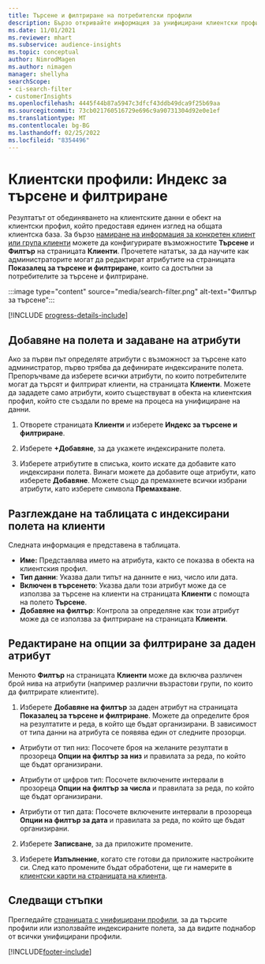 ```yaml
---
title: Търсене и филтриране на потребителски профили
description: Бързо откривайте информация за унифицирани клиентски профили и филтрирайте за конкретни атрибути.
ms.date: 11/01/2021
ms.reviewer: mhart
ms.subservice: audience-insights
ms.topic: conceptual
author: NimrodMagen
ms.author: nimagen
manager: shellyha
searchScope:
- ci-search-filter
- customerInsights
ms.openlocfilehash: 4445f44b87a5947c3dfcf43ddb49dca9f25b69aa
ms.sourcegitcommit: 73cb021760516729e696c9a90731304d92e0e1ef
ms.translationtype: MT
ms.contentlocale: bg-BG
ms.lasthandoff: 02/25/2022
ms.locfileid: "8354496"
---
```

# <a name="customer-profiles-search--filter-index"></a>Клиентски профили: Индекс за търсене и филтриране

Резултатът от обединяването на клиентските данни е обект на клиентски профил, който предоставя единен изглед на общата клиентска база. За бързо [намиране на информация за конкретен клиент или група клиенти](customer-profiles.md) можете да конфигурирате възможностите **Търсене** и **Филтър** на страницата **Клиенти**. Прочетете нататък, за да научите как администраторите могат да редактират атрибутите на страницата **Показалец за търсене и филтриране**, които са достъпни за потребителите за търсене и филтриране.

   :::image type="content" source="media/search-filter.png" alt-text="Филтър за търсене":::

[!INCLUDE [progress-details-include](../includes/progress-details-pane.md)]

## <a name="add-fields-and-specify-attributes"></a>Добавяне на полета и задаване на атрибути

Ако за първи път определяте атрибути с възможност за търсене като администратор, първо трябва да дефинирате индексираните полета. Препоръчваме да изберете всички атрибути, по които потребителите могат да търсят и филтрират клиенти, на страницата **Клиенти**. Можете да зададете само атрибути, които съществуват в обекта на клиентския профил, който сте създали по време на процеса на унифициране на данни.

1. Отворете страницата **Клиенти** и изберете **Индекс за търсене и филтриране**.

2. Изберете **+Добавяне**, за да укажете индексираните полета.

3. Изберете атрибутите в списъка, които искате да добавите като индексирани полета. Винаги можете да добавите още атрибути, като изберете **Добавяне**. Можете също да премахнете всички избрани атрибути, като изберете символа **Премахване**.

## <a name="explore-the-indexed-customer-fields-table"></a>Разглеждане на таблицата с индексирани полета на клиенти

Следната информация е представена в таблицата.

- **Име:** Представлява името на атрибута, както се показва в обекта на клиентския профил.
- **Тип данни**: Указва дали типът на данните е низ, число или дата.
- **Включен в търсенето**: Указва дали този атрибут може да се използва за търсене на клиенти на страницата **Клиенти** с помощта на полето **Търсене**.
- **Добавяне на филтър**: Контрола за определяне как този атрибут може да се използва за филтриране на страницата **Клиенти**.

## <a name="editing-filtering-options-for-a-given-attribute"></a>Редактиране на опции за филтриране за даден атрибут

Менюто **Филтър** на страницата **Клиенти** може да включва различен брой нива на атрибути (например различни възрастови групи, по които да филтрирате клиентите).

1. Изберете **Добавяне на филтър** за даден атрибут на страницата **Показалец за търсене и филтриране**. Можете да определите броя на резултатите и реда, в който ще бъдат организирани. В зависимост от типа данни на атрибута се появява един от следните прозорци.

- Атрибути от тип низ: Посочете броя на желаните резултати в прозореца **Опции на филтър за низ** и правилата за реда, по който ще бъдат организирани.

- Атрибути от цифров тип: Посочете включените интервали в прозореца **Опции на филтър за числа** и правилата за реда, по който ще бъдат организирани.

- Атрибути от тип дата: Посочете включените интервали в прозореца **Опции на филтър за дата** и правилата за реда, по който ще бъдат организирани.

2. Изберете **Записване**, за да приложите промените.

3. Изберете **Изпълнение**, когато сте готови да приложите настройките си. След като промените бъдат обработени, ще ги намерите в [клиентски карти на страницата на клиента](customer-profiles.md). 

## <a name="next-steps"></a>Следващи стъпки

Прегледайте [страницата с унифицирани профили](customer-profiles.md), за да търсите профили или използвайте индексираните полета, за да видите поднабор от всички унифицирани профили.


[!INCLUDE[footer-include](../includes/footer-banner.md)]

